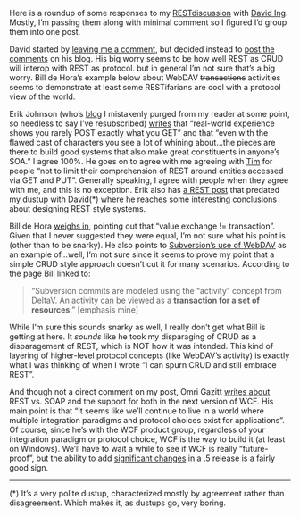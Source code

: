 Here is a roundup of some responses to my
[REST](http://devhawk.net/2007/05/24/REST+Is+Neither+CRUD+Nor+CRAP.aspx)[discussion](http://devhawk.net/2007/05/25/This+Isnt+The+Droid+Im+Looking+For.aspx)
with [David Ing](http://www.from9till2.com). Mostly, I’m passing them
along with minimal comment so I figured I’d group them into one post.

David started by [leaving me a
comment](http://devhawk.net/CommentView,guid,077A65C2-6DBC-42E5-B927-4BE2D6E1FF98.aspx#acca030a-8507-4c74-af68-a14b430b79b4),
but decided instead to [post the
comments](http://www.from9till2.com/PermaLink.aspx?guid=5f9ac25b-6e8d-412f-9a16-f9f0c0dbf9be)
on his blog. His big worry seems to be how well REST as CRUD will
interop with REST as protocol. but in general I’m not sure that’s a big
worry. Bill de Hora’s example below about WebDAV ~~transactions~~
activities seems to demonstrate at least some RESTifarians are cool with
a protocol view of the world.

Erik Johnson (who’s [blog](http://appside.blogspot.com/) I mistakenly
purged from my reader at some point, so needless to say I’ve
resubscribed)
[writes](http://appside.blogspot.com/2007/05/harry-david.html) that
“real-world experience shows you rarely POST exactly what you GET” and
that “even with the flawed cast of characters you see a lot of whining
about…the pieces are there to build good systems that also make great
constituents in anyone’s SOA.” I agree 100%. He goes on to agree with me
agreeing with
[Tim](http://www.pluralsight.com/blogs/tewald/default.aspx) for people
“not to limit their comprehension of REST around entities accessed via
GET and PUT”. Generally speaking, I agree with people when they agree
with me, and this is no exception. Erik also has [a REST
post](http://appside.blogspot.com/2007/05/rest-protocols-are-service-layer.html)
that predated my dustup with David(\*) where he reaches some interesting
conclusions about designing REST style systems.

Bill de Hora [weighs
in](http://www.dehora.net/journal/2007/05/wouldnt_start_from_there.html),
pointing out that “value exchange != transaction”. Given that I never
suggested they were equal, I’m not sure what his point is (other than to
be snarky). He also points to [Subversion’s use of
WebDAV](http://subversion.tigris.org/webdav-usage.html) as an example
of…well, I’m not sure since it seems to prove my point that a simple
CRUD style approach doesn’t cut it for many scenarios. According to the
page Bill linked to:

> “Subversion commits are modeled using the “activity” concept from
> DeltaV. An activity can be viewed as a **transaction for a set of
> resources**.” [emphasis mine]

While I’m sure this sounds snarky as well, I really don’t get what Bill
is getting at here. It *sounds* like he took my disparaging of CRUD as a
disparagement of REST, which is NOT how it was intended. This kind of
layering of higher-level protocol concepts (like WebDAV’s activity) is
exactly what I was thinking of when I wrote “I can spurn CRUD and still
embrace REST”.

And though not a direct comment on my post, Omri Gazitt [writes
about](https://www.gazitt.com/blog/PermaLink,guid,ccf9f2f2-a11f-4b70-bb9f-0141dd1041b6.aspx)
REST vs. SOAP and the support for both in the next version of WCF. His
main point is that “It seems like we’ll continue to live in a world
where multiple integration paradigms and protocol choices exist for
applications”. Of course, since he’s with the WCF product group,
regardless of your integration paradigm or protocol choice, WCF is the
way to build it (at least on Windows). We’ll have to wait a while to see
if WCF is really “future-proof”, but the ability to add [significant
changes](https://www.gazitt.com/blog/PermaLink,guid,a8383226-a0dd-48c5-9fea-33d5da159d17.aspx)
in a .5 release is a fairly good sign.

------------------------------------------------------------------------

(\*) It’s a very polite dustup, characterized mostly by agreement rather
than disagreement. Which makes it, as dustups go, very boring.
